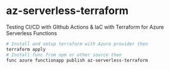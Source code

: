 # az-serverless-terraform
Testing CI/CD with GIthub Actions & IaC with Terraform for Azure Serverless Functions


```bash
# Install and setup terraform with Azure provider then
terraform apply
# Install func from npm or other source then
func azure functionapp publish az-serverless-terraform
```
